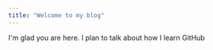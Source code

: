 ```yaml
---
title: "Welcome to my blog"
---
```


I'm glad you are here. I plan to talk about how I learn GitHub
